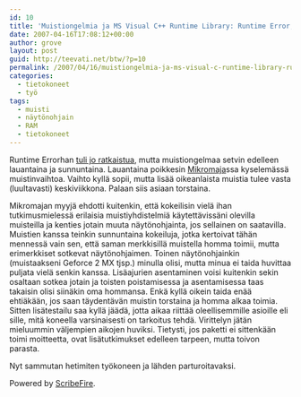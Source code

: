 ```yaml
---
id: 10
title: 'Muistiongelmia ja MS Visual C++ Runtime Library: Runtime Error, osa 3'
date: 2007-04-16T17:08:12+00:00
author: grove
layout: post
guid: http://teevati.net/btw/?p=10
permalink: /2007/04/16/muistiongelmia-ja-ms-visual-c-runtime-library-runtime-error-osa-3/
categories:
  - tietokoneet
  - työ
tags:
  - muisti
  - näytönohjain
  - RAM
  - tietokoneet
---
```

Runtime Errorhan [tuli jo ratkaistua](/btw/?p=8 "Muistiongelmia ja MS Visual C++ Runtime Library: Runtime Error, osa 2"), mutta muistiongelmaa setvin edelleen lauantaina ja sunnuntaina. Lauantaina poikkesin [Mikromaja](http://mikromaja.fi "Mikromaja")ssa kyselemässä muistinvaihtoa. Vaihto kyllä sopii, mutta lisää oikeanlaista muistia tulee vasta (luultavasti) keskiviikkona. Palaan siis asiaan torstaina.

Mikromajan myyjä ehdotti kuitenkin, että kokeilisin vielä ihan tutkimusmielessä erilaisia muistiyhdistelmiä käytettävissäni olevilla muisteilla ja kenties jotain muuta näytönohjainta, jos sellainen on saatavilla. Muistien kanssa teinkin sunnuntaina kokeiluja, jotka kertoivat tähän mennessä vain sen, että saman merkkisillä muistella homma toimii, mutta erimerkkiset sotkevat näytönohjaimen. Toinen näytönohjainkin (muistaakseni Geforce 2 MX tjsp.) minulla olisi, mutta minua ei taida huvittaa puljata vielä senkin kanssa. Lisäajurien asentaminen voisi kuitenkin sekin osaltaan sotkea jotain ja toisten poistamisessa ja asentamisessa taas takaisin olisi siinäkin oma hommansa. Enkä kyllä oikein taida enää ehtiäkään, jos saan täydentävän muistin torstaina ja homma alkaa toimia. Sitten lisätestailu saa kyllä jäädä, jotta aikaa riittää oleellisemmille asioille eli sille, mitä koneella varsinaisesti on tarkoitus tehdä. Virittelyn jätän mieluummin väljempien aikojen huviksi. Tietysti, jos paketti ei sittenkään toimi moitteetta, ovat lisätutkimukset edelleen tarpeen, mutta toivon parasta.

Nyt sammutan hetimiten työkoneen ja lähden parturoitavaksi.

<p class="poweredbyperformancing">
  Powered by <a href="http://scribefire.com/">ScribeFire</a>.
</p>